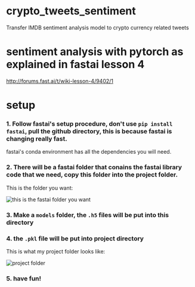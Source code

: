 # crypto_tweets_sentiment
Transfer IMDB sentiment analysis model to crypto currency related tweets

# sentiment analysis with pytorch as explained in fastai lesson 4

http://forums.fast.ai/t/wiki-lesson-4/9402/1

# setup

### 1. Follow fastai's setup procedure, don't use `pip install fastai`, pull the github directory, this is because fastai is changing really fast.

fastai's conda environment has all the dependencies you will need.

### 2. There will be a fastai folder that conains the fastai library code that we need, copy this folder into the project folder.

This is the folder you want:

![this is the fastai folder you want](https://github.com/mingrui/crypto_tweets_sentiment/raw/master/copy_fastai.png)

### 3. Make a `models` folder, the `.h5` files will be put into this directory

### 4. the `.pkl` file will be put into project directory

This is what my project folder looks like:

![project folder](https://github.com/mingrui/crypto_tweets_sentiment/raw/master/dir.png)

### 5. have fun!
